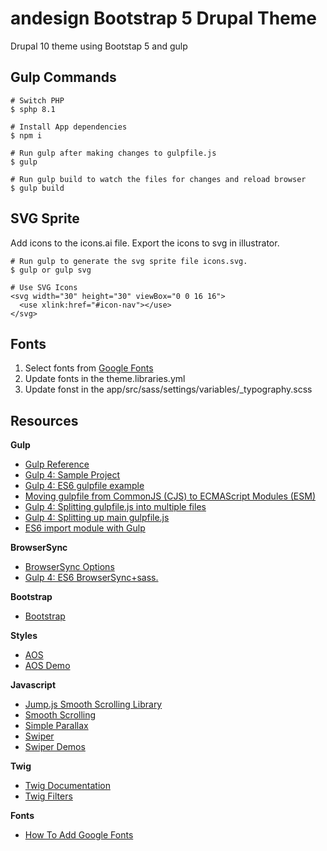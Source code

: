 # andesign Bootstrap 5 Drupal Theme

Drupal 10 theme using Bootstap 5 and gulp

## Gulp Commands
```
# Switch PHP
$ sphp 8.1

# Install App dependencies
$ npm i

# Run gulp after making changes to gulpfile.js
$ gulp

# Run gulp build to watch the files for changes and reload browser
$ gulp build
```

## SVG Sprite
Add icons to the icons.ai file. Export the icons to svg in illustrator. 
```
# Run gulp to generate the svg sprite file icons.svg.
$ gulp or gulp svg

# Use SVG Icons
<svg width="30" height="30" viewBox="0 0 16 16">
  <use xlink:href="#icon-nav"></use>
</svg>
```

## Fonts
1. Select fonts from [Google Fonts](https://fonts.google.com/)
2. Update fonts in the theme.libraries.yml
3. Update fonst in the app/src/sass/settings/variables/_typography.scss

## Resources

**Gulp**
* [Gulp Reference](https://gulpjs.com/docs/en/getting-started/quick-start)
* [Gulp 4: Sample Project](https://sharkcoder.com/tools/gulp)
* [Gulp 4: ES6 gulpfile example](https://gist.github.com/timothyis/cc7d79d1dad0622a9f9c)
* [Moving gulpfile from CommonJS (CJS) to ECMAScript Modules (ESM)](https://gist.github.com/noraj/007a943dc781dc8dd3198a29205bae04)
* [Gulp 4: Splitting gulpfile.js into multiple files](https://stackoverflow.com/questions/68981941/trouble-with-splitting-gulpfile-js-into-multiple-files-in-gulp-4)
* [Gulp 4: Splitting up main gulpfile.js](https://stackoverflow.com/questions/55283120/gulp-4-splitting-up-main-gulpfile-js)
* [ES6 import module with Gulp](https://stackoverflow.com/questions/47632435/es6-import-module-with-gulp)

**BrowserSync**
* [BrowserSync Options](http://www.browsersync.io/docs/options)
* [Gulp 4: ES6 BrowserSync+sass.](https://gist.github.com/townivan/9dd4e55ab19f6eca5be8066e0da58bf5)

**Bootstrap**
* [Bootstrap](https://getbootstrap.com)

**Styles**
* [AOS](https://www.npmjs.com/package/aos)
* [AOS Demo](http://michalsnik.github.io/aos/)

**Javascript**
* [Jump.js Smooth Scrolling Library](https://github.com/callmecavs/jump.js)
* [Smooth Scrolling](https://www.youtube.com/watch?v=bwNGfJu-T2k)
* [Simple Parallax](https://simpleparallax.com)
* [Swiper](https://swiperjs.com/get-started)
* [Swiper Demos](https://swiperjs.com/demos)

**Twig**
* [Twig Documentation](https://twig.symfony.com/doc/3.x/)
* [Twig Filters](https://twig.symfony.com/doc/3.x/filters/index.html)

**Fonts**
* [How To Add Google Fonts](https://www.youtube.com/watch?v=4W8RGfMpVQ0)

